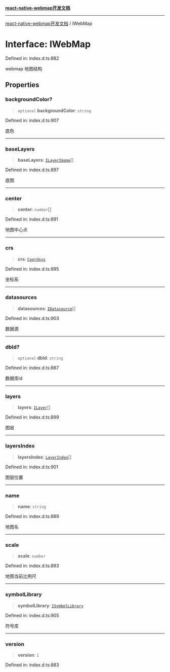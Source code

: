 [**react-native-webmap开发文档**](../README.md)

***

[react-native-webmap开发文档](../globals.md) / IWebMap

# Interface: IWebMap

Defined in: index.d.ts:882

webmap 地图结构

## Properties

### backgroundColor?

> `optional` **backgroundColor**: `string`

Defined in: index.d.ts:907

底色

***

### baseLayers

> **baseLayers**: [`ILayerImage`](ILayerImage.md)[]

Defined in: index.d.ts:897

底图

***

### center

> **center**: `number`[]

Defined in: index.d.ts:891

地图中心点

***

### crs

> **crs**: [`Coordsys`](../type-aliases/Coordsys.md)

Defined in: index.d.ts:895

坐标系

***

### datasources

> **datasources**: [`IDatasource`](../type-aliases/IDatasource.md)[]

Defined in: index.d.ts:903

数据源

***

### dbId?

> `optional` **dbId**: `string`

Defined in: index.d.ts:887

数据库id

***

### layers

> **layers**: [`ILayer`](../type-aliases/ILayer.md)[]

Defined in: index.d.ts:899

图层

***

### layersIndex

> **layersIndex**: [`LayerIndex`](LayerIndex.md)[]

Defined in: index.d.ts:901

图层位置

***

### name

> **name**: `string`

Defined in: index.d.ts:889

地图名

***

### scale

> **scale**: `number`

Defined in: index.d.ts:893

地图当前比例尺

***

### symbolLibrary

> **symbolLibrary**: [`ISymbolLibrary`](ISymbolLibrary.md)

Defined in: index.d.ts:905

符号库

***

### version

> **version**: `1`

Defined in: index.d.ts:883
